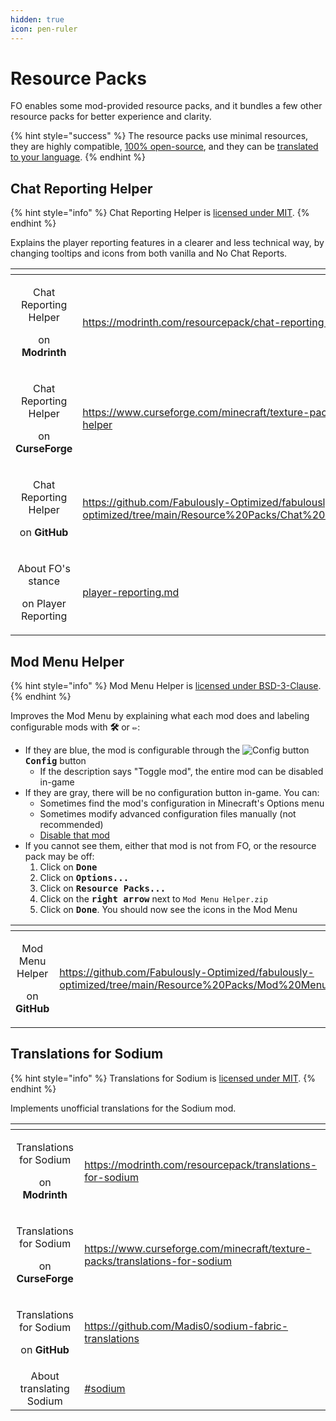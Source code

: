 ```yaml
---
hidden: true
icon: pen-ruler
---
```


# Resource Packs

FO enables some mod-provided resource packs, and it bundles a few other resource packs for better experience and clarity.

{% hint style="success" %}
The resource packs use minimal resources, they are highly compatible, [100% open-source](https://github.com/Fabulously-Optimized/fabulously-optimized/tree/main/Resource%20Packs), and they can be [translated to your language](../../about/contribute/translate.md).
{% endhint %}

## Chat Reporting Helper

{% hint style="info" %}
Chat Reporting Helper is [licensed under MIT](https://github.com/Fabulously-Optimized/fabulously-optimized/blob/main/Resource%20Packs/Chat%20Reporting%20Helper/License.txt).
{% endhint %}

Explains the player reporting features in a clearer and less technical way, by changing tooltips and icons from both vanilla and No Chat Reports.

<table data-column-title-hidden data-view="cards"><thead><tr><th align="center"></th><th data-hidden data-card-target data-type="content-ref"></th></tr></thead><tbody><tr><td align="center"><p>Chat Reporting Helper</p><p>on <strong>Modrinth</strong></p></td><td><a href="https://modrinth.com/resourcepack/chat-reporting-helper">https://modrinth.com/resourcepack/chat-reporting-helper</a></td></tr><tr><td align="center"><p>Chat Reporting Helper</p><p>on <strong>CurseForge</strong></p></td><td><a href="https://www.curseforge.com/minecraft/texture-packs/chat-reporting-helper">https://www.curseforge.com/minecraft/texture-packs/chat-reporting-helper</a></td></tr><tr><td align="center"><p>Chat Reporting Helper</p><p>on <strong>GitHub</strong></p></td><td><a href="https://github.com/Fabulously-Optimized/fabulously-optimized/tree/main/Resource%20Packs/Chat%20Reporting%20Helper">https://github.com/Fabulously-Optimized/fabulously-optimized/tree/main/Resource%20Packs/Chat%20Reporting%20Helper</a></td></tr><tr><td align="center"><p>About FO's stance</p><p>on Player Reporting</p></td><td><a href="../mods/player-reporting.md">player-reporting.md</a></td></tr></tbody></table>

## Mod Menu Helper

{% hint style="info" %}
Mod Menu Helper is [licensed under BSD-3-Clause](https://github.com/Fabulously-Optimized/fabulously-optimized/blob/main/Resource%20Packs/Mod%20Menu%20Helper/License.txt).
{% endhint %}

Improves the Mod Menu by explaining what each mod does and labeling configurable mods with <kbd>**🛠️**</kbd> or <kbd>**✏️**</kbd>:

* If they are blue, the mod is configurable through the ![Config button](https://i.ibb.co/j35cBtn/image.png) <kbd>**Config**</kbd> button
  * If the description says "Toggle mod", the entire mod can be disabled in-game
* If they are gray, there will be no configuration button in-game. You can:
  * Sometimes find the mod's configuration in Minecraft's Options menu
  * Sometimes modify advanced configuration files manually (not recommended)
  * [Disable that mod](../../how-to/disable-mods/)
* If you cannot see them, either that mod is not from FO, or the resource pack may be off:
  1. Click on <kbd>**Done**</kbd>
  2. Click on <kbd>**Options...**</kbd>
  3. Click on <kbd>**Resource Packs...**</kbd>
  4. Click on the <kbd>**right arrow**</kbd> next to `Mod Menu Helper.zip`
  5. Click on <kbd>**Done**</kbd>. You should now see the icons in the Mod Menu

<table data-column-title-hidden data-view="cards"><thead><tr><th align="center"></th><th data-hidden data-card-target data-type="content-ref"></th></tr></thead><tbody><tr><td align="center"><p>Mod Menu Helper</p><p>on <strong>GitHub</strong></p></td><td><a href="https://github.com/Fabulously-Optimized/fabulously-optimized/tree/main/Resource%20Packs/Mod%20Menu%20Helper">https://github.com/Fabulously-Optimized/fabulously-optimized/tree/main/Resource%20Packs/Mod%20Menu%20Helper</a></td></tr></tbody></table>

## Translations for Sodium

{% hint style="info" %}
Translations for Sodium is [licensed under MIT](https://github.com/Madis0/sodium-fabric-translations/blob/main/LICENSE.md).
{% endhint %}

Implements unofficial translations for the Sodium mod.

<table data-column-title-hidden data-view="cards"><thead><tr><th align="center"></th><th data-hidden data-card-target data-type="content-ref"></th></tr></thead><tbody><tr><td align="center"><p>Translations for Sodium</p><p>on <strong>Modrinth</strong></p></td><td><a href="https://modrinth.com/resourcepack/translations-for-sodium">https://modrinth.com/resourcepack/translations-for-sodium</a></td></tr><tr><td align="center"><p>Translations for Sodium</p><p>on <strong>CurseForge</strong></p></td><td><a href="https://www.curseforge.com/minecraft/texture-packs/translations-for-sodium">https://www.curseforge.com/minecraft/texture-packs/translations-for-sodium</a></td></tr><tr><td align="center"><p>Translations for Sodium</p><p>on <strong>GitHub</strong></p></td><td><a href="https://github.com/Madis0/sodium-fabric-translations">https://github.com/Madis0/sodium-fabric-translations</a></td></tr><tr><td align="center">About translating Sodium</td><td><a href="../../about/contribute/translate.md#sodium">#sodium</a></td></tr></tbody></table>
